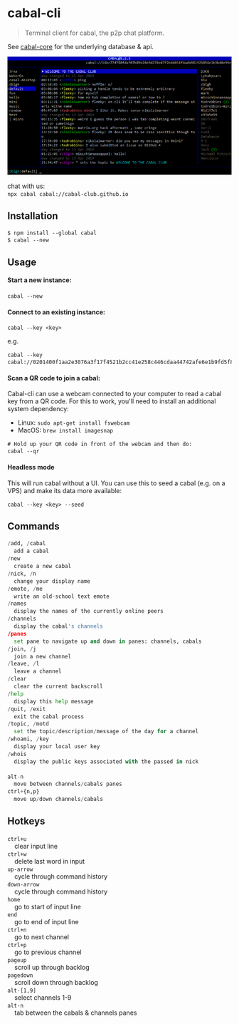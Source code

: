 # cabal-cli

> Terminal client for cabal, the p2p chat platform.

See [cabal-core](https://github.com/cabal-club/cabal-core) for the underlying
database & api.

![](cli-2019-04.png)

chat with us:  
`npx cabal cabal://cabal-club.github.io`

## Installation

```
$ npm install --global cabal
$ cabal --new 
```

## Usage
#### Start a new instance:
```
cabal --new
```

#### Connect to an existing instance:
```
cabal --key <key>
```
e.g.
```
cabal --key cabal://0201400f1aa2e3076a3f17f4521b2cc41e258c446cdaa44742afe6e1b9fd5f82
```

#### Scan a QR code to join a cabal:
Cabal-cli can use a webcam connected to your computer to read a cabal key from a QR code.
For this to work, you'll need to install an additional system dependency:
- Linux: `sudo apt-get install fswebcam`
- MacOS: `brew install imagesnap`
```
# Hold up your QR code in front of the webcam and then do:
cabal --qr
```

#### Headless mode

This will run cabal without a UI. You can use this to seed a cabal (e.g. on a VPS) and make its data more available:
```
cabal --key <key> --seed
```

## Commands
```py
/add, /cabal
  add a cabal
/new
  create a new cabal
/nick, /n
  change your display name
/emote, /me
  write an old-school text emote
/names
  display the names of the currently online peers
/channels
  display the cabal's channels
/panes
  set pane to navigate up and down in panes: channels, cabals
/join, /j
  join a new channel
/leave, /l
  leave a channel
/clear
  clear the current backscroll
/help
  display this help message
/quit, /exit
  exit the cabal process
/topic, /motd
  set the topic/description/message of the day for a channel
/whoami, /key
  display your local user key
/whois
  display the public keys associated with the passed in nick

alt-n
  move between channels/cabals panes
ctrl+{n,p}
  move up/down channels/cabals
```

## Hotkeys
`ctrl+u`  
&nbsp;&nbsp;&nbsp;&nbsp;clear input line  
`ctrl+w`  
&nbsp;&nbsp;&nbsp;&nbsp;delete last word in input  
`up-arrow`  
&nbsp;&nbsp;&nbsp;&nbsp;cycle through command history  
`down-arrow`  
&nbsp;&nbsp;&nbsp;&nbsp;cycle through command history  
`home`  
&nbsp;&nbsp;&nbsp;&nbsp;go to start of input line  
`end`  
&nbsp;&nbsp;&nbsp;&nbsp;go to end of input line  
`ctrl+n`  
&nbsp;&nbsp;&nbsp;&nbsp;go to next channel  
`ctrl+p`  
&nbsp;&nbsp;&nbsp;&nbsp;go to previous channel  
`pageup`  
&nbsp;&nbsp;&nbsp;&nbsp;scroll up through backlog  
`pagedown`  
&nbsp;&nbsp;&nbsp;&nbsp;scroll down through backlog  
`alt-[1,9]`  
&nbsp;&nbsp;&nbsp;&nbsp;select channels  1-9  
`alt-n`  
&nbsp;&nbsp;&nbsp;&nbsp;tab between the cabals & channels panes 
